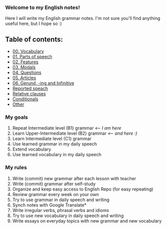 ### Welcome to my English notes!

Here I will write my English grammar notes.
I'm not sure you'll find anything useful here, but I hope so :)

## Table of contents:
 - [00. Vocabulary](00-vocabulary/)
 - [01. Parts of speech](01-parts-of-speech/)
 - [02. Features](02-features/)
 - [03. Modals](03-modals/)
 - [04. Questions](04-questions/)
 - [05. Articles](05-articles/)
 - [06. Gerund, -ing and Infinitive](06-gerund-ing-infinitive/)
 - [Reported speach](reported-speach/)
 - [Relative clauses](relative-clauses/)
 - [Conditionals](conditionals/)
 - [Other](other/)
 
### My goals
1. Repeat Intermediate level (B1) grammar _<-- I am here_
2. Learn Upper-Intermediate level (B2) grammar _<-- and here :)_
3. Learn Intermediate level (C1) grammar
4. Use learned grammar in my daily speech
5. Extend vocabulary 
6. Use learned vocabulary in my daily speech

### My rules
1. Write (commit) new grammar after each lesson with teacher
2. Write (commit) grammar after self-study
3. Organize and keep easy access to English Repo (for easy repeating)
4. Review grammar every week on your own
5. Try to use grammar in daily speech and writing
6. Synch notes with Google Translate*
7. Write irregular verbs, phrasal verbs and idioms
8. Try to use new vocabulary in daily speech and writing
9. Write essays on everyday topics with new grammar and new vocabulary